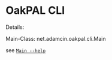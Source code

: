 OakPAL CLI
==========

Details:

Main-Class: net.adamcin.oakpal.cli.Main

see [`Main --help`](src/main/resources/net/adamcin/oakpal/cli/help.txt)
